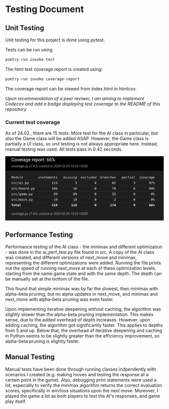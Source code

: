 # Testing Document

## Unit Testing

Unit testing for this project is done using pytest. 

Tests can be run using 

```bash
poetry run invoke test
```

The html test coverage report is created using:

```bash
poetry run invoke coverage-report
```

The coverage report can be viewed from index.html in htmlcov.

*Upon recommendation of a peer reviwer, I am aiming to implement Codecov and add a badge displaying test coverage to the README of this repository* 

### Current test coverage

As of 24.02., there are 15 tests. More test for the AI class in particular, but also the Game class will be added ASAP. However, the Game class is partially a UI class, so unit testing is not always appropriate here. Instead, manual testing was used. All tests pass in 0.42 seconds. 

![Test Coverage Report](https://github.com/lenbie/Connect4AI/blob/main/documentation/CoverageReport.png)

## Performance Testing

Performance testing of the AI class - the minimax and different optimization - was done in the ai_perf_test.py file found in src. A copy of the AI class was created, and different versions of next_move and minimax, representing the different optimizations were added. Running the file prints out the speed of running next_move at each of these optimization levels, starting from the same game state and with the same depth. The depth can be manually set at the bottom of the file.

This found that simple minimax was by far the slowest, then minimax with alpha-beta pruning, but no alpha updates in next_move, and minimax and next_move with alpha-beta pruning was even faster. 

Upon implementing iterative deepening without caching, the algorithm was slightly slower than the alpha-beta pruning implementation. This makes sense, due to the added overhead of depth increases. However, upon adding caching, the algorithm got significantly faster. This applies to depths from 5 and up. Below that, the overhead of iterative deepening and caching in Python seems to be slightly greater than the efficiency improvement, so alpha-beta pruning is slightly faster.

## Manual Testing

Manual tests have been done through running classes indpendently with scenarios I created (e.g. making moves and testing the response at a certain point in the game). Also, debugging print statements were used a lot, especially to verify the minimax algorithm returns the correct evaluation scores, specifically in win/loss situations upon the next move. Moreover, I played the game a lot as both players to test the AI's responses, and game play itself.
